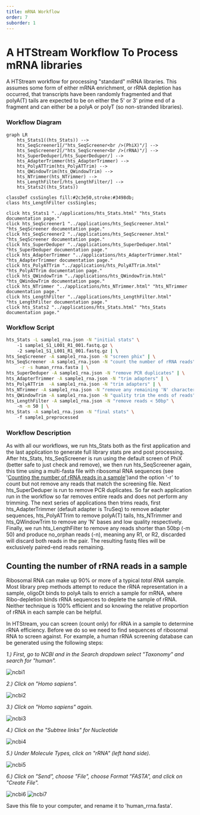 ```yaml
---
title: mRNA Workflow
order: 7
suborder: 1
---
```


# A HTStream Workflow To Process mRNA libraries

A HTStream workflow for processing "standard" mRNA libraries.
This assumes some form of either mRNA enrichment, or rRNA depletion has occurred,
that transcripts have been randomly fragmented and that polyA(T) tails are expected
to be on either the 5' or 3' prime end of a fragment and can either be a polyA or polyT (so non-stranded libraries).

### Workflow Diagram
```mermaid
graph LR
    hts_Stats1((hts_Stats)) -->
    hts_SeqScreener1[/"hts_SeqScreener<br />(PhiX)"/] -->
    hts_SeqScreener2[/"hts_SeqScreener<br />(rRNA)"/] -->
    hts_SuperDeduper[/hts_SuperDeduper/] -->
    hts_AdapterTrimmer(hts_AdapterTrimmer) -->
    hts_PolyATTrim(hts_PolyATTrim) -->
    hts_QWindowTrim(hts_QWindowTrim) -->
    hts_NTrimmer(hts_NTrimmer) -->
    hts_LengthFilter[/hts_LengthFilter/] -->
    hts_Stats2((hts_Stats))

classDef cssSingles fill:#2c3e50,stroke:#3498db;
class hts_LengthFilter cssSingles;

click hts_Stats1 "../applications/hts_Stats.html" "hts_Stats documentation page."
click hts_SeqScreener1 "../applications/hts_SeqScreener.html" "hts_SeqScreener documentation page."
click hts_SeqScreener2 "../applications/hts_SeqScreener.html" "hts_SeqScreener documentation page."
click hts_SuperDeduper "../applications/hts_SuperDeduper.html" "hts_SuperDeduper documentation page."
click hts_AdapterTrimmer "../applications/hts_AdapterTrimmer.html" "hts_AdapterTrimmer documentation page."
click hts_PolyATTrim "../applications/hts_PolyATTrim.html" "hts_PolyATTrim documentation page."
click hts_QWindowTrim "../applications/hts_QWindowTrim.html" "hts_QWindowTrim documentation page."
click hts_NTrimmer "../applications/hts_NTrimmer.html" "hts_NTrimmer documentation page."
click hts_LengthFilter "../applications/hts_LengthFilter.html" "hts_LengthFilter documentation page."
click hts_Stats2 "../applications/hts_Stats.html" "hts_Stats documentation page."
```

### Workflow Script
```bash
hts_Stats -L sample1_rna.json -N "initial stats" \  
    -1 sample1_S1_L001_R1_001.fastq.gz \  
    -2 sample1_S1_L001_R1_001.fastq.gz | \  
hts_SeqScreener -A sample1_rna.json -N "screen phix" | \
hts_SeqScreener -A sample1_rna.json -N "count the number of rRNA reads"\
     -r -s human_rrna.fasta | \
hts_SuperDeduper -A sample1_rna.json -N "remove PCR duplicates" | \
hts_AdapterTrimmer -A sample1_rna.json -N "trim adapters" | \
hts_PolyATTrim  -A sample1_rna.json -N "trim adapters" | \
hts_NTrimmer -A sample1_rna.json -N "remove any remaining 'N' characters" | \
hts_QWindowTrim -A sample1_rna.json -N "quality trim the ends of reads" | \
hts_LengthFilter -A sample1_rna.json -N "remove reads < 50bp" \  
    -n -m 50 | \
hts_Stats -A sample1_rna.json -N "final stats" \  
    -f sample1_preprocessed
```

### Workflow Description

As with all our workflows, we run hts_Stats both as the first application and the last application to generate full library stats pre and post processing. After hts_Stats, hts_SeqScreener is run using the default screen of PhiX (better safe to just check and remove), we then run hts_SeqScreener again, this time using a multi-fasta file with ribosomal RNA sequences (see '[Counting the number of rRNA reads in a sample](#counting-the-number-of-rrna-reads-in-a-sample)')and the option '-r' to count but not remove any reads that match the screening file. Next hts_SuperDeduper is run to remove PCR duplicates. So far each application run in the workflow so far removes entire reads and does not perform  any trimming. The next series of applications then trims reads, first hts_AdapterTrimmer (default adapter is TruSeq) to remove adapter sequences, hts_PolyATTrim to remove polyA(T) tails, hts_NTrimmer and hts_QWindowTrim to remove any 'N' bases and low quality respectively. Finally, we run hts_LengthFilter to remove any reads shorter than 50bp (-m 50) and produce no_orphan reads (-n), meaning any R1, or R2, discarded will discard both reads in the pair. The resulting fastq files will be exclusively paired-end reads remaining.

## Counting the number of rRNA reads in a sample

Ribosomal RNA can make up 90% or more of a typical _total RNA_ sample. Most library prep methods attempt to reduce the rRNA representation in a sample, oligoDt binds to polyA tails to enrich a sample for mRNA, where Ribo-depletion binds rRNA sequences to deplete the sample of rRNA. Neither technique is 100% efficient and so knowing the relative proportion of rRNA in each sample can be helpful.

In HTStream, you can screen (count only) for rRNA in a sample to determine rRNA efficiency. Before we do so we need to find sequences of ribosomal RNA to screen against. For example, a human rRNA screening database can be generated using the following steps:

*1.) First, go to NCBI and in the Search dropdown select "Taxonomy" and search for "human".*

<img class="doc_images" class="doc_images" src="mrna_workflow/ncbi01.png" alt="ncbi1"/>

*2.) Click on "Homo sapiens".*

<img class="doc_images" src="mrna_workflow/ncbi02.png" alt="ncbi2"/>

*3.) Click on "Homo sapiens" again.*

<img class="doc_images" src="mrna_workflow/ncbi03.png" alt="ncbi3"/>

*4.) Click on the "Subtree links" for Nucleotide*

<img class="doc_images" src="mrna_workflow/ncbi04.png" alt="ncbi4"/>

*5.) Under Molecule Types, click on "rRNA" (left hand side).*

<img class="doc_images" src="mrna_workflow/ncbi05.png" alt="ncbi5"/>

*6.) Click on "Send", choose "File", choose Format "FASTA", and click on "Create File".*

<img class="doc_images" src="mrna_workflow/ncbi06.png" alt="ncbi6"/>

<img class="doc_images" src="mrna_workflow/ncbi07.png" alt="ncbi7"/>

Save this file to your computer, and rename it to 'human_rrna.fasta'.
